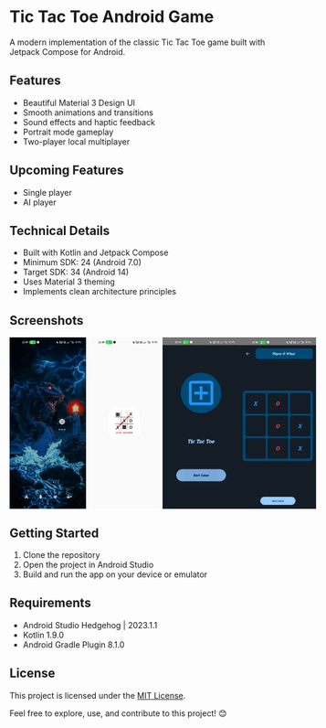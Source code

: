 # Tic Tac Toe Android Game

A modern implementation of the classic Tic Tac Toe game built with Jetpack Compose for Android.

## Features

- Beautiful Material 3 Design UI
- Smooth animations and transitions
- Sound effects and haptic feedback
- Portrait mode gameplay
- Two-player local multiplayer

## Upcoming Features 
- Single player 
- AI player 

## Technical Details

- Built with Kotlin and Jetpack Compose
- Minimum SDK: 24 (Android 7.0)
- Target SDK: 34 (Android 14)
- Uses Material 3 theming
- Implements clean architecture principles

## Screenshots
<div style="display: flex; justify-content: space-between;">
  <img src="./screenshot/s1.jpeg" alt="Home Screen" width="150" height="300">
  <img src="./screenshot/s2.jpeg" alt="Home Screen" width="150" height="300">
  <img src="./screenshot/s3.jpeg" alt="Main screen" width="150" height="300">
  <img src="./screenshot/s4.jpeg" alt="Game Screen" width="150" height="300">
</div>

## Getting Started

1. Clone the repository
2. Open the project in Android Studio
3. Build and run the app on your device or emulator

## Requirements

- Android Studio Hedgehog | 2023.1.1
- Kotlin 1.9.0
- Android Gradle Plugin 8.1.0

## License

This project is licensed under the [MIT License](LICENSE).

Feel free to explore, use, and contribute to this project! 😊


